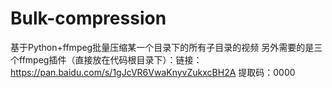 # Bulk-compression
基于Python+ffmpeg批量压缩某一个目录下的所有子目录的视频
另外需要的是三个ffmpeg插件（直接放在代码根目录下）：链接：https://pan.baidu.com/s/1gJcVR6VwaKnyvZukxcBH2A 
提取码：0000 
 
